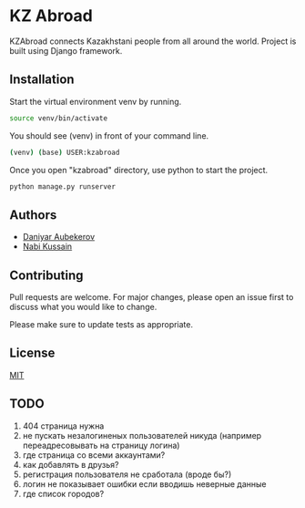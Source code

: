 # KZ Abroad

KZAbroad connects Kazakhstani people from all around the world. Project is built using Django framework.

## Installation

Start the virtual environment venv by running.
```bash
source venv/bin/activate
```

You should see (venv) in front of your command line.
```bash
(venv) (base) USER:kzabroad
```


Once you open "kzabroad" directory, use python to start the project.

```bash
python manage.py runserver
```

## Authors
- [Daniyar Aubekerov](https://github.com/daniyardake)
- [Nabi Kussain](https://github.com/myssssyq)


## Contributing
Pull requests are welcome. For major changes, please open an issue first to discuss what you would like to change.

Please make sure to update tests as appropriate.

## License
[MIT](https://choosealicense.com/licenses/mit/)



## TODO

1) 404 страница нужна
2) не пускать незалогиненых пользователей никуда (например переадресовывать на страницу логина)
3) где страница со всеми аккаунтами?
4) как добавлять в друзья?
5) регистрация пользователя не сработала (вроде бы?)
6) логин не показывает ошибки если вводишь неверные данные
7) где список городов?
